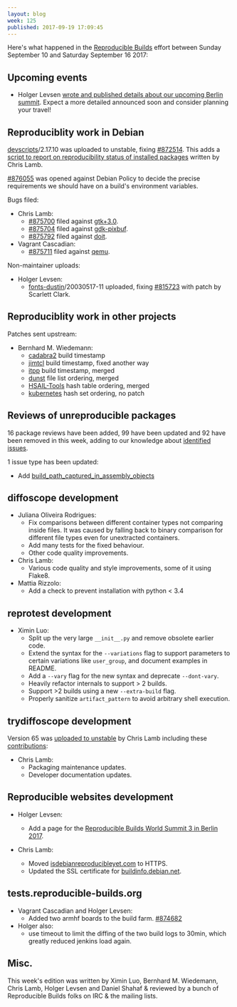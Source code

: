 ```yaml
---
layout: blog
week: 125
published: 2017-09-19 17:09:45
---
```


Here's what happened in the [Reproducible
Builds](https://reproducible-builds.org) effort between Sunday September 10 and
Saturday September 16 2017:

Upcoming events
---------------

* Holger Levsen [wrote and published details about our upcoming Berlin summit](https://reproducible-builds.org/events/berlin2017/).
  Expect a more detailed announced soon and consider planning your travel!


Reproduciblity work in Debian
-----------------------------

[devscripts](https://tracker.debian.org/pkg/devscripts)/2.17.10 was uploaded to unstable, fixing [#872514](https://bugs.debian.org/872514). This
adds a [script to report on reproducibility status of installed
packages](https://chris-lamb.co.uk/posts/which-packages-my-system-are-reproducible)
written by Chris Lamb.

[#876055](https://bugs.debian.org/876055) was opened against Debian Policy to decide the precise
requirements we should have on a build's environment variables.

Bugs filed:

* Chris Lamb:
  * [#875700](https://bugs.debian.org/875700) filed against [gtk+3.0](https://tracker.debian.org/pkg/gtk+3.0).
  * [#875704](https://bugs.debian.org/875704) filed against [gdk-pixbuf](https://tracker.debian.org/pkg/gdk-pixbuf).
  * [#875792](https://bugs.debian.org/875792) filed against [doit](https://tracker.debian.org/pkg/doit).
* Vagrant Cascadian:
  * [#875711](https://bugs.debian.org/875711) filed against [qemu](https://tracker.debian.org/pkg/qemu).

Non-maintainer uploads:

* Holger Levsen:
  * [fonts-dustin](https://tracker.debian.org/pkg/fonts-dustin)/20030517-11 uploaded, fixing [#815723](https://bugs.debian.org/815723) with
    patch by Scarlett Clark.


Reproduciblity work in other projects
-----------------------------

Patches sent upstream:

- Bernhard M. Wiedemann:
  - [cadabra2](https://github.com/kpeeters/cadabra2/pull/54) build timestamp
  - [jimtcl](https://github.com/msteveb/jimtcl/pull/104) build timestamp, fixed another way
  - [itpp](https://sourceforge.net/p/itpp/git/merge-requests/3/) build timestamp, merged
  - [dunst](https://github.com/dunst-project/dunst/pull/372) file list ordering, merged
  - [HSAIL-Tools](https://github.com/HSAFoundation/HSAIL-Tools/pull/51) hash table ordering, merged
  - [kubernetes](https://github.com/kubernetes/kubernetes/issues/52269) hash set ordering, no patch


Reviews of unreproducible packages
----------------------------------

16 package reviews have been added, 99 have been updated and 92 have been removed in this week,
adding to our knowledge about [identified issues](https://tests.reproducible-builds.org/debian/index_issues.html).

1 issue type has been updated:

- Add [build_path_captured_in_assembly_objects](https://tests.reproducible-builds.org/issues/unstable/build_path_captured_in_assembly_objects_issue.html)


diffoscope development
----------------------

- Juliana Oliveira Rodrigues:
  - Fix comparisons between different container types not comparing inside
    files. It was caused by falling back to binary comparison for different
    file types even for unextracted containers.
  - Add many tests for the fixed behaviour.
  - Other code quality improvements.
- Chris Lamb:
  - Various code quality and style improvements, some of it using Flake8.
- Mattia Rizzolo:
  - Add a check to prevent installation with python < 3.4


reprotest development
---------------------

- Ximin Luo:
  - Split up the very large ``__init__.py`` and remove obsolete earlier code.
  - Extend the syntax for the ``--variations`` flag to support parameters to
    certain variations like ``user_group``, and document examples in README.
  - Add a ``--vary`` flag for the new syntax and deprecate ``--dont-vary``.
  - Heavily refactor internals to support > 2 builds.
  - Support >2 builds using a new ``--extra-build`` flag.
  - Properly sanitize ``artifact_pattern`` to avoid arbitrary shell execution.


trydiffoscope development
-------------------------

Version 65 was [uploaded to
unstable](http://metadata.ftp-master.debian.org/changelogs/main/t/trydiffoscope/trydiffoscope_65_changelog)
by Chris Lamb including these
[contributions](https://salsa.debian.org/reproducible-builds/trydiffoscope/commits/debian/65):

- Chris Lamb:
  - Packaging maintenance updates.
  - Developer documentation updates.


Reproducible websites development
--------------------------------

- Holger Levsen:
  - Add a page for the [Reproducible Builds World Summit 3 in Berlin 2017](https://reproducible-builds.org/events/berlin2017/).

- Chris Lamb:
  - Moved [isdebianreproducibleyet.com](https://isdebianreproducibleyet.com) to HTTPS.
  - Updated the SSL certificate for [buildinfo.debian.net](https://buildinfo.debian.net).


tests.reproducible-builds.org
-----------------------------

- Vagrant Cascadian and Holger Levsen:
  - Added two armhf boards to the build farm. [#874682](https://bugs.debian.org/874682)
- Holger also:
  - use timeout to limit the diffing of the two build logs to 30min, which greatly
    reduced jenkins load again.

Misc.
-----

This week's edition was written by Ximin Luo, Bernhard M. Wiedemann, Chris
Lamb, Holger Levsen and Daniel Shahaf & reviewed by a bunch of Reproducible
Builds folks on IRC & the mailing lists.
